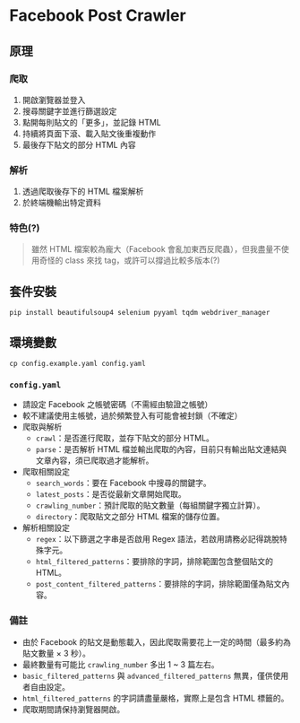 # Facebook Post Crawler

## 原理

### 爬取
1. 開啟瀏覽器並登入
2. 搜尋關鍵字並進行篩選設定
3. 點開每則貼文的「更多」，並記錄 HTML
4. 持續將頁面下滾、載入貼文後重複動作
5. 最後存下貼文的部分 HTML 內容

### 解析
1. 透過爬取後存下的 HTML 檔案解析
2. 於終端機輸出特定資料

### 特色(?)
> 雖然 HTML 檔案較為龐大（Facebook 會亂加東西反爬蟲），但我盡量不使用奇怪的 class 來找 tag，或許可以撐過比較多版本(?)

## 套件安裝

```shell
pip install beautifulsoup4 selenium pyyaml tqdm webdriver_manager
```

## 環境變數

```shell
cp config.example.yaml config.yaml
```

### `config.yaml`
- 請設定 Facebook 之帳號密碼（不需經由驗證之帳號）
- 較不建議使用主帳號，過於頻繁登入有可能會被封鎖（不確定）
- 爬取與解析
  - `crawl`：是否進行爬取，並存下貼文的部分 HTML。
  - `parse`：是否解析 HTML 檔並輸出爬取的內容，目前只有輸出貼文連結與文章內容，須已爬取過才能解析。
- 爬取相關設定
  - `search_words`：要在 Facebook 中搜尋的關鍵字。
  - `latest_posts`：是否從最新文章開始爬取。
  - `crawling_number`：預計爬取的貼文數量（每組關鍵字獨立計算）。
  - `directory`：爬取貼文之部分 HTML 檔案的儲存位置。
- 解析相關設定
  - `regex`：以下篩選之字串是否啟用 Regex 語法，若啟用請務必記得跳脫特殊字元。
  - `html_filtered_patterns`：要排除的字詞，排除範圍包含整個貼文的 HTML。
  - `post_content_filtered_patterns`：要排除的字詞，排除範圍僅為貼文內容。

### 備註
  - 由於 Facebook 的貼文是動態載入，因此爬取需要花上一定的時間（最多約為貼文數量 × 3 秒）。
  - 最終數量有可能比 `crawling_number` 多出 1 ~ 3 篇左右。
  - `basic_filtered_patterns` 與 `advanced_filtered_patterns` 無異，僅供使用者自由設定。
  - `html_filtered_patterns` 的字詞請盡量嚴格，實際上是包含 HTML 標籤的。
  - 爬取期間請保持瀏覽器開啟。